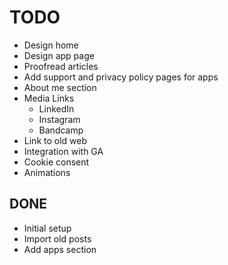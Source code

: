 # TODO

- Design home
- Design app page
- Proofread articles
- Add support and privacy policy pages for apps
- About me section
- Media Links
  - LinkedIn
  - Instagram
  - Bandcamp
- Link to old web
- Integration with GA
- Cookie consent
- Animations

## DONE

- Initial setup
- Import old posts
- Add apps section
